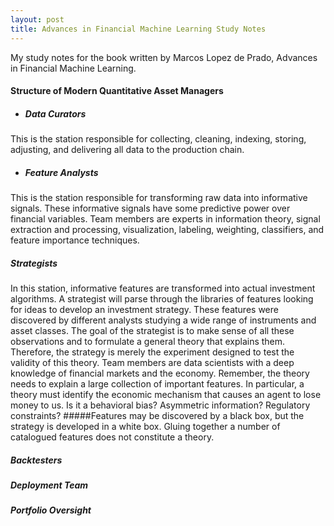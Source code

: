 ```yaml
---
layout: post
title: Advances in Financial Machine Learning Study Notes
---
```


My study notes for the book written by Marcos Lopez de Prado, Advances in Financial Machine Learning.

#### Structure of Modern Quantitative Asset Managers

- ##### Data Curators
This is the station responsible for collecting, cleaning, indexing, storing, adjusting, and delivering all data to the production chain.
- ##### Feature Analysts
This is the station responsible for transforming raw data into informative signals. These informative signals have some predictive power over financial variables. Team members are experts in information theory, signal extraction and processing, visualization, labeling, weighting, classifiers, and feature importance techniques.
##### Strategists
In this station, informative features are transformed into actual investment algorithms. A strategist will parse through the libraries of features looking for ideas to develop an investment strategy. These features were discovered by different analysts studying a wide range of instruments and asset classes. The goal of the strategist is to make sense of all these observations and to formulate a general theory that explains them.
Therefore, the strategy is merely the experiment designed to test the validity of this theory. Team members are data scientists with a deep knowledge of financial markets and the economy. Remember, the theory needs to explain a large collection of important features. In particular, a theory must identify the economic mechanism that causes an agent to lose money to us. Is it a behavioral bias? Asymmetric information? Regulatory constraints? #####Features may be discovered by a black box, but the strategy is developed in a white box. Gluing together a number of catalogued features does not constitute a theory.
##### Backtesters
##### Deployment Team
##### Portfolio Oversight
